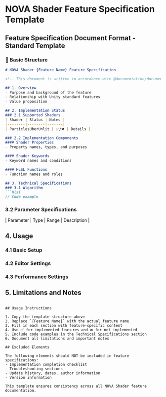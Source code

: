 # NOVA Shader Feature Specification Template

<!-- This document is written in accordance with @documentation/documentation_guidelines.md -->

## Feature Specification Document Format - Standard Template

### 📝 Basic Structure

```markdown
# NOVA Shader {Feature Name} Feature Specification

<!-- This document is written in accordance with @documentation/documentation_guidelines.md -->

## 1. Overview
- Purpose and background of the feature
- Relationship with Unity standard features
- Value proposition

## 2. Implementation Status
### 2.1 Supported Shaders
| Shader | Status | Notes |
|--------|--------|-------|
| ParticlesUberUnlit | ✅/❌ | Details |

### 2.2 Implementation Components
#### Shader Properties
- Property names, types, and purposes

#### Shader Keywords  
- Keyword names and conditions

#### HLSL Functions
- Function names and roles

## 3. Technical Specifications
### 3.1 Algorithm
```hlsl
// Code example
```

### 3.2 Parameter Specifications
| Parameter | Type | Range | Description |

## 4. Usage
### 4.1 Basic Setup
### 4.2 Editor Settings
### 4.3 Performance Settings

## 5. Limitations and Notes
```

## Usage Instructions

1. Copy the template structure above
2. Replace `{Feature Name}` with the actual feature name
3. Fill in each section with feature-specific content
4. Use ✅ for implemented features and ❌ for not implemented
5. Include code examples in the Technical Specifications section
6. Document all limitations and important notes

## Excluded Elements

The following elements should NOT be included in feature specifications:
- Implementation completion checklist
- Troubleshooting sections
- Update history, dates, author information
- Version information

This template ensures consistency across all NOVA Shader feature documentation.